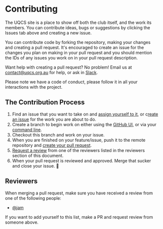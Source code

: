 # Contributing

The UQCS site is a place to show off both the club itself, and the work its members. You can contribute ideas, bugs or suggestions by clicking the Issues tab above and creating a new issue.

You can contribute code by forking the repository, making your changes and creating a pull request. It's encouraged to create an issue for the changes you plan on making in your pull request and you should mention the IDs of any issues you work on in your pull request description.

Want help with creating a pull request? No problem!
Email us at contact@uqcs.org.au for help, or ask in [Slack](https://slack.uqcs.org.au/).

Please note we have a code of conduct, please follow it in all your interactions with the project.

## The Contribution Process

1. Find an issue that you want to take on and [assign yourself to it](https://help.github.com/en/github/managing-your-work-on-github/assigning-issues-and-pull-requests-to-other-github-users), or c[reate an issue](https://help.github.com/en/github/managing-your-work-on-github/creating-an-issue) for the work you are about to do.
2. Create a branch to begin work on either using the [GitHub UI](https://help.github.com/en/github/collaborating-with-issues-and-pull-requests/creating-and-deleting-branches-within-your-repository), or via your [command line](https://git-scm.com/book/en/v2/Git-Branching-Basic-Branching-and-Merging).
3. Checkout this branch and work on your issue.
4. When you are finished on your feature/issue, push it to the remote repository and [create your pull request](https://help.github.com/en/github/collaborating-with-issues-and-pull-requests/creating-a-pull-request).
5. [Request a review](https://help.github.com/en/github/collaborating-with-issues-and-pull-requests/requesting-a-pull-request-review) from one of the reviewers listed in the reviewers section of this document.
6. When your pull request is reviewed and approved. Merge that sucker and close your issue. :tada:

## Reviewers

When merging a pull request, make sure you have received a review from one of the following people:

* [@jam](https://github.com/jdcaperon)

If you want to add yourself to this list, make a PR and request review from someone above.